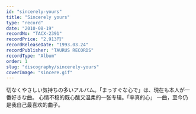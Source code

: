 ```yaml
---
id: "sincerely-yours"
title: "Sincerely yours"
type: "record"
date: "2010-08-19"
recordNo: "TACX-2391"
recordPrice: "2,913円"
recordReleaseDate: "1993.03.24"
recordPublisher: "TAURUS RECORDS"
recordType: "Album"
order: 1
slug: "discography/sincerely-yours"
coverImage: "sincere.gif"
---
```


切なくやさしい気持ちの多いアルバム。「まっすぐな心で」は、現在も本人が一番好きな曲。 心情不稳的既心酸又温柔的一张专辑。「率真的心」 一曲，至今仍是我自己最喜欢的曲子。
